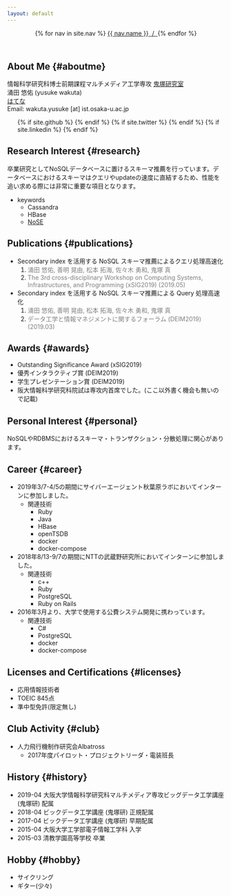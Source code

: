 ```yaml
---
layout: default 
---
```


<header class="bloghead">
    <nav class="bloghead-nav">
        {% for nav in site.nav %}
        <a class="text-link" href="{{ nav.href }}">{{ nav.name }}<span> &nbsp;/&nbsp; </span></a> {% endfor %}
    </nav>
</header>

## About Me {#aboutme}

情報科学研究科博士前期課程マルチメディア工学専攻
<a class="text-link" href="http://www-bigdata.ist.osaka-u.ac.jp/ja/home/">鬼塚研究室</a>  
涌田 悠佑 (yusuke wakuta)  
<a class="text-link" href="https://yusuke-haimenhikou.hatenablog.com">はてな</a>  
Email:  wakuta.yusuke [at] ist.osaka-u.ac.jp  
<ul class="social">
            {% if site.github %}
            <a type="button" href="http://github.com/{{ site.github }}">
                <i class="fa fa-github"></i>
            </a>
            {% endif %} {% if site.twitter %}
            <a type="button" href="http://twitter.com/{{ site.twitter }}">
                <i class="fa fa-twitter"></i>
            </a>
            {% endif %} {% if site.linkedin %}
            <a type="button" href="http://linkedin.com/in/{{ site.linkedin }}">
                <i class="fa fa-linkedin"></i>
            </a>
            {% endif %}
        </ul>

## Research Interest {#research}

卒業研究としてNoSQLデータベースに置けるスキーマ推薦を行っています。データベースにおけるスキーマはクエリやupdateの速度に直結するため、性能を追い求める際には非常に重要な項目となります。  

* keywords
    * Cassandra
    * HBase
    * <a class="text-link" href="https://github.com/michaelmior/NoSE">NoSE</a>

## Publications {#publications}

* Secondary index を活用する NoSQL スキーマ推薦によるクエリ処理高速化
  <ol>
     <li><span style="color: #808080; background-color: transparent">涌田 悠佑, 善明 晃由, 松本 拓海, 佐々木 勇和, 鬼塚 真</span></li> 
     <li><span style="color: #808080; background-color: transparent">The 3rd cross-disciplinary Workshop on Computing Systems, Infrastructures, and Programming (xSIG2019) (2019.05)</span></li> 
  </ol>
* Secondary index を活用する NoSQL スキーマ推薦による Query 処理高速化
  <ol>
     <li><span style="color: #808080; background-color: transparent">涌田 悠佑, 善明 晃由, 松本 拓海, 佐々木 勇和, 鬼塚 真</span></li> 
     <li><span style="color: #808080; background-color: transparent">データ工学と情報マネジメントに関するフォーラム (DEIM2019) (2019.03)   </span></li> 
  </ol>

## Awards {#awards}

* Outstanding Significance Award (xSIG2019)
* 優秀インタラクティブ賞 (DEIM2019)
* 学生プレゼンテーション賞 (DEIM2019)
* 阪大情報科学研究科院試は専攻内首席でした。(ここ以外書く機会も無いので記載)

## Personal Interest {#personal}

NoSQLやRDBMSにおけるスキーマ・トランザクション・分散処理に関心があります。

## Career {#career}

* 2019年3/7-4/5の期間にサイバーエージェント秋葉原ラボにおいてインターンに参加しました。
   * 関連技術
        * Ruby
        * Java
        * HBase
        * openTSDB
        * docker
        * docker-compose
* 2018年8/13-9/7の期間にNTTの武蔵野研究所においてインターンに参加しました。
   * 関連技術
        * c++
        * Ruby
        * PostgreSQL
        * Ruby on Rails
* 2016年3月より、大学で使用する公費システム開発に携わっています。
    * 関連技術
        * C#
        * PostgreSQL
        * docker
        * docker-compose

## Licenses and Certifications {#licenses}

* 応用情報技術者
* TOEIC 845点
* 準中型免許(限定無し)

## Club Activity {#club}

* 人力飛行機制作研究会Albatross
    * 2017年度パイロット・プロジェクトリーダ・電装班長

## History {#history}

* 2019-04 大阪大学情報科学研究科マルチメディア専攻ビッグデータ工学講座 (鬼塚研) 配属 
* 2018-04 ビックデータ工学講座 (鬼塚研) 正規配属
* 2017-04 ビックデータ工学講座 (鬼塚研) 早期配属
* 2015-04 大阪大学工学部電子情報工学科 入学
* 2015-03 清教学園高等学校 卒業

## Hobby {#hobby}

* サイクリング
* ギター(少々)
